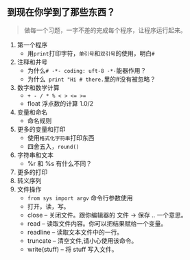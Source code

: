 ## 到现在你学到了那些东西？
>做每一个习题，一字不差的完成每个程序，让程序运行起来。

1. 第一个程序
    + 用`print`打印字符，`单引号`和`双引号`的使用，明白`#`
2. 注释和井号
    + 为什么`# -*- coding: uft-8 -*-`能器作用？
    + 为什么` print "Hi # there.`里的#没有被忽略？
3. 数字和数学计算
    + `+ - / * % < > <= >=`
    + float 浮点数的计算 1.0/2
4. 变量和命名
    + 命名规则
5. 更多的变量和打印
    + 使用`格式化字符串`打印东西
    + 四舍五入，`round()`
6. 字符串和文本
    + %r 和 %s 有什么不同？
7. 更多的打印
8. 转义序列
9. 文件操作
    + `from sys import argv` 命令行参数使用
    + 打开，读，写。
    + close – 关闭文件。跟你编辑器的 文件 -> 保存 .. 一个意思。
    + read – 读取文件内容。你可以把结果赋给一个变量。
    + readline – 读取文本文件中的一行。
    + truncate – 清空文件,请小心使用该命令。
    + write(stuff) – 将 stuff 写入文件。
